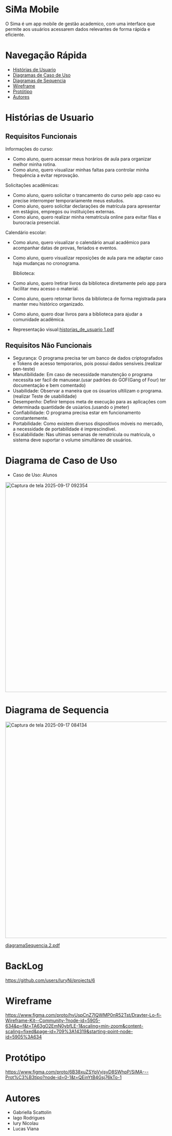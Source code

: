 # SiMa Mobile
O Sima é um app mobile de gestão academico, com uma interface que permite aos usuários acessarem dados relevantes de forma rápida e eficiente.

# Navegação Rápida
* [ Histórias de Usuario ](#Histórias-de-Usuario)
* [ Diagramas de Caso de Uso ](#Diagramas-de-Caso-de-Uso)
* [ Diagramas de Sequencia ](#Diagramas-de-Sequencia)
* [ Wireframe ](#Diagrama_visual)
* [ Protótipo ](#Protótipo)
* [ Autores ](#Autores)

# Histórias de Usuario 

## Requisitos Funcionais

Informações do curso:
* Como aluno, quero acessar meus horários de aula para organizar melhor minha rotina.
* Como aluno, quero visualizar minhas faltas para controlar minha frequência a evitar reprovação.


Solicitações acadêmicas:
* Como aluno, quero solicitar o trancamento do curso pelo app caso eu precise interromper
temporariamente meus estudos.
* Como aluno, quero solicitar declarações de matrícula para apresentar em estágios, empregos ou instituições externas.
* Como aluno, quero realizar minha rematrícula online para evitar filas e burocracia presencial.
  
  
Calendário escolar:
* Como aluno, quero visualizar o calendário anual acadêmico para acompanhar datas de provas, feriados e eventos.
* Como aluno, quero visualizar reposições de aula para me adaptar caso haja mudanças no cronograma.


  Biblioteca:
* Como aluno, quero lretirar livros da biblioteca diretamente pelo app para facilitar meu acesso o material.
* Como aluno, quero retornar livros da biblioteca de forma registrada para manter meu histórico organizado.
* Como aluno, quero doar livros para a biblioteca para ajudar a comunidade acadêmica.

* Representação visual:[historias_de_usuario 1.pdf](https://github.com/user-attachments/files/22384241/historias_de_usuario.1.pdf)

## Requisitos Não Funcionais

* Segurança: O programa precisa ter um banco de dados criptografados e Tokens de acesso temporarios, pois possui dados sensíveis.(realizar pen-teste)
* Manutibilidade: Em caso de necessidade manutenção o programa necessita ser facil de manusear.(usar padrões do GOF(Gang of Four) ter documentação e bem comentado)
* Usabilidade: Observar a maneira que os úsuarios ultilizam o programa.(realizar Teste de usabilidade)
* Desempenho: Definir tempos meta de execução para as aplicações com determinada quantidade de usúarios.(usando o jmeter)
* Confiabilidade: O programa precisa estar em funcionamento constantemente.
* Portabilidade: Como existem diversos dispositivos móveis no mercado, a necessidade de portabilidade é imprescindível.
* Escalabilidade: Nas ultimas semanas de rematricula ou matricula, o sistema deve suportar o volume simultâneo de usuários.

# Diagrama de Caso de Uso

* Caso de Uso: Alunos
<img width="538" height="654" alt="Captura de tela 2025-09-17 092354" src="https://github.com/user-attachments/assets/4cf1bb3c-9da8-48b5-8dc0-5c994d81e452" />

# Diagrama de Sequencia

<img width="1095" height="674" alt="Captura de tela 2025-09-17 084134" src="https://github.com/user-attachments/assets/a6f8cc76-439f-4295-ae70-a0f54df86312" />

[diagramaSequencia.2.pdf](https://github.com/user-attachments/files/22384662/diagramaSequencia.2.pdf)

# BackLog
https://github.com/users/IuryNi/projects/6

# Wireframe
https://www.figma.com/proto/hyUspCnZ7IQWMP0nR52Tst/Dravter-Lo-fi-Wireframe-Kit--Community-?node-id=5905-634&p=f&t=TA63gO2EmN0ybfLE-1&scaling=min-zoom&content-scaling=fixed&page-id=709%3A14319&starting-point-node-id=5905%3A634

# Protótipo
https://www.figma.com/proto/6B38xuZSYpVvjsyD8SWhpP/SiMA---Prot%C3%B3tipo?node-id=0-1&t=QEinYtB4Gsj76kTo-1

# Autores
* Gabriella Scattolin
* Iago Rodrigues
* Iury Nicolau
* Lucas Viana


